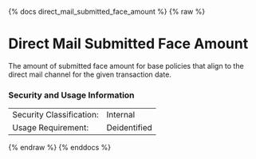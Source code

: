 {% docs direct_mail_submitted_face_amount %}
{% raw %}

# Direct Mail Submitted Face Amount
The amount of submitted face amount for base policies that align to the direct mail channel for the given transaction date.


### Security and Usage Information
|     |     |
| --- | --- |
|Security Classification:  |Internal|
|Usage Requirement:        |Deidentified|

{% endraw %}
{% enddocs %}